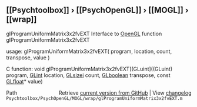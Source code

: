 ## [[Psychtoolbox]] &#8250; [[PsychOpenGL]] &#8250; [[MOGL]] &#8250; [[wrap]]

glProgramUniformMatrix3x2fvEXT  Interface to [OpenGL](OpenGL) function glProgramUniformMatrix3x2fvEXT  
  
usage:  glProgramUniformMatrix3x2fvEXT( program, location, count, transpose, value )  
  
C function:  void glProgramUniformMatrix3x2fvEXT[(GLuint]((GLuint) program, [GLint](GLint) location, [GLsizei](GLsizei) count, [GLboolean](GLboolean) transpose, const [GLfloat](GLfloat)\* value)  




<div class="code_header" style="text-align:right;">
  <span style="float:left;">Path&nbsp;&nbsp;</span> <span class="counter">Retrieve <a href=
  "https://raw.github.com/Psychtoolbox-3/Psychtoolbox-3/beta/Psychtoolbox/PsychOpenGL/MOGL/wrap/glProgramUniformMatrix3x2fvEXT.m">current version from GitHub</a> | View <a href=
  "https://github.com/Psychtoolbox-3/Psychtoolbox-3/commits/beta/Psychtoolbox/PsychOpenGL/MOGL/wrap/glProgramUniformMatrix3x2fvEXT.m">changelog</a></span>
</div>
<div class="code">
  <code>Psychtoolbox/PsychOpenGL/MOGL/wrap/glProgramUniformMatrix3x2fvEXT.m</code>
</div>

